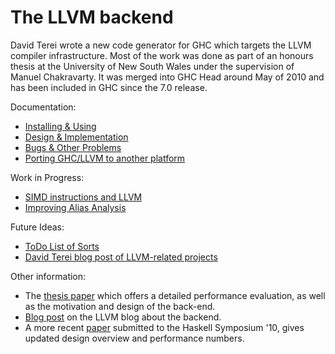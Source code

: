 # The LLVM backend



David Terei wrote a new code generator for GHC which targets the LLVM compiler infrastructure. Most of the work was done as part of an honours thesis at the University of New South Wales under the supervision of Manuel Chakravarty. It was merged into GHC Head around May of 2010 and has been included in GHC since the 7.0 release.



Documentation:


- [Installing & Using](commentary/compiler/backends/llvm/installing)
- [Design & Implementation](commentary/compiler/backends/llvm/design)
- [Bugs & Other Problems](commentary/compiler/backends/llvm/development-notes)
- [Porting GHC/LLVM to another platform](commentary/compiler/backends/llvm/gh-c_-llvm-porting)


Work in Progress:


- [SIMD instructions and LLVM](simd)
- [Improving Alias Analysis](commentary/compiler/backends/llvm/alias)


Future Ideas:


- [ToDo List of Sorts](commentary/compiler/backends/llvm/wip)
- [
  David Terei blog post of LLVM-related projects](http://dterei.blogspot.com/2011/09/ghc-project-for-all.html)


Other information:


- The [
  thesis paper](http://www.cse.unsw.edu.au/~pls/thesis/davidt-thesis.pdf) which offers a detailed performance evaluation, as well as the motivation and design of the back-end.
- [
  Blog post](http://blog.llvm.org/2010/05/glasgow-haskell-compiler-and-llvm.html) on the LLVM blog about the backend.
- A more recent [
  paper](http://www.cse.unsw.edu.au/~chak/papers/TC10.html) submitted to the Haskell Symposium '10, gives updated design overview and performance numbers.
